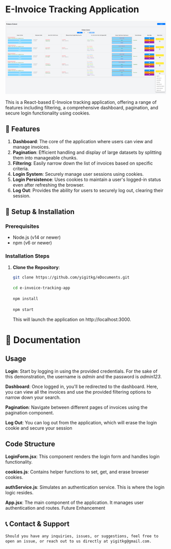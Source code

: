 # E-Invoice Tracking Application

![E-Invoice Tracking Application](./e-Invoice%20Screenshot.png)

This is a React-based E-Invoice tracking application, offering a range of features including filtering, a comprehensive dashboard, pagination, and secure login functionality using cookies.

## 🚀 Features

1. **Dashboard**: The core of the application where users can view and manage invoices.
2. **Pagination**: Efficient handling and display of large datasets by splitting them into manageable chunks.
3. **Filtering**: Easily narrow down the list of invoices based on specific criteria.
4. **Login System**: Securely manage user sessions using cookies.
5. **Login Persistence**: Uses cookies to maintain a user's logged-in status even after refreshing the browser.
6. **Log Out**: Provides the ability for users to securely log out, clearing their session.


## 🔧 Setup & Installation

### Prerequisites

- Node.js (v14 or newer)
- npm (v6 or newer)

### Installation Steps

1. **Clone the Repository**:
   ```bash
   git clone https://github.com/yigitkg/eDocuments.git
 
   cd e-invoice-tracking-app
   
   npm install
   
   npm start
    ```
   
   This will launch the application on http://localhost:3000.
   
# 📘 Documentation

## Usage
**Login**: Start by logging in using the provided credentials. For the sake of this demonstration, the username is *admin* and the password is *admin123*.

**Dashboard**: Once logged in, you'll be redirected to the dashboard. Here, you can view all the invoices and use the provided filtering options to narrow down your search.

**Pagination**: Navigate between different pages of invoices using the pagination component.

**Log Out**: You can log out from the application, which will erase the login cookie and secure your session

##  Code Structure
**LoginForm.jsx**: This component renders the login form and handles login functionality.

**cookies.js**: Contains helper functions to set, get, and erase browser cookies.

**authService.js**: Simulates an authentication service. This is where the login logic resides.

**App.jsx**: The main component of the application. It manages user authentication and routes.
Future Enhancement

## 📞 Contact & Support

    Should you have any inquiries, issues, or suggestions, feel free to open an issue, or reach out to us directly at yigitkg@gmail.com.
